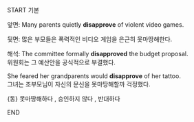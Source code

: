 START
기본

앞면:
Many parents quietly **disapprove** of violent video games.

뒷면:
많은 부모들은 폭력적인 비디오 게임을 은근히 못마땅해한다.

해석:
The committee formally **disapproved** the budget proposal.  
위원회는 그 예산안을 공식적으로 부결했다.  

She feared her grandparents would **disapprove** of her tattoo.  
그녀는 조부모님이 자신의 문신을 못마땅해할까 걱정했다.

{동} 못마땅해하다 , 승인하지 않다 , 반대하다
<!--ID: 1746271863328-->
END